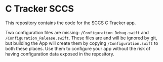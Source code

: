 C Tracker SCCS
==============

This repository contains the code for the SCCS C Tracker app.

Two configuration files are missing: `/Configuration_Debug.swift` and `/Configuration_Release.swift`.
These files are and will be ignored by git, but building the App will create them by copying `/Configuration.swift` to both these places.
Use them to configure your app without the risk of having configuration data exposed in the repository.
